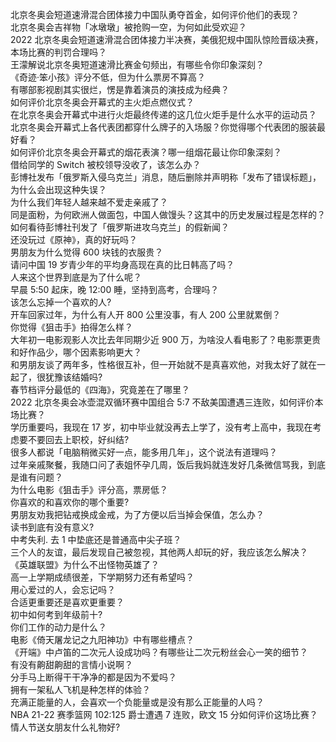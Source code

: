 北京冬奥会短道速滑混合团体接力中国队勇夺首金，如何评价他们的表现？  
北京冬奥会吉祥物「冰墩墩」被抢购一空，为何如此受欢迎？  
2022 北京冬奥会短道速滑混合团体接力半决赛，美俄犯规中国队惊险晋级决赛，本场比赛的判罚合理吗？  
王濛解说北京冬奥短道速滑比赛金句频出，有哪些令你印象深刻？  
《奇迹·笨小孩》评分不低，但为什么票房不算高？  
有哪部影视剧其实很烂，愣是靠着演员的演技成为经典？  
如何评价北京冬奥会开幕式的主火炬点燃仪式？  
在北京冬奥会开幕式中进行火炬最终传递的这几位火炬手是什么水平的运动员？  
北京冬奥会开幕式上各代表团都穿什么牌子的入场服？你觉得哪个代表团的服装最好看？  
如何评价北京冬奥会开幕式的烟花表演？哪一组烟花最让你印象深刻？  
借给同学的 Switch 被校领导没收了，该怎么办？  
彭博社发布「俄罗斯入侵乌克兰」消息，随后删除并声明称「发布了错误标题」，为什么会出现这种失误？  
为什么我们年轻人越来越不爱走亲戚了？  
同是面粉，为何欧洲人做面包，中国人做馒头？这其中的历史发展过程是怎样的？  
如何看待彭博社刊发了「俄罗斯进攻乌克兰」的假新闻？  
还没玩过《原神》，真的好玩吗？  
男朋友为什么觉得 600 块钱的衣服贵？  
请问中国 19 岁青少年的平均身高现在真的比日韩高了吗？  
人来这个世界到底是为了什么呢？  
早晨 5:50 起床，晚 12:00 睡，坚持到高考，合理吗？  
该怎么忘掉一个喜欢的人?  
开车回家过年，为什么有人开 800 公里没事，有人 200 公里就累倒？  
你觉得《狙击手》拍得怎么样？  
大年初一电影观影人次比去年同期少近 900 万，为啥没人看电影了？电影票更贵和好作品少，哪个因素影响更大？  
和男朋友谈了两年多，性格很互补，但一开始就不是真喜欢他，对我太好了就在一起了，很犹豫该结婚吗?  
春节档评分最低的《四海》，究竟差在了哪里？  
2022 北京冬奥会冰壶混双循环赛中国组合 5:7 不敌美国遭遇三连败，如何评价本场比赛？  
学历重要吗，我现在 17 岁，初中毕业就没再去上学了，没有考上高中，我现在考虑要不要回去上职校，好纠结?  
很多人都说「电脑稍微买好一点，能多用几年」，这个说法有道理吗？  
过年亲戚聚餐，我随口问了表姐怀孕几周，饭后我妈就连发好几条微信骂我，到底是谁有问题？  
为什么电影《狙击手》评分高，票房低？  
你喜欢的和喜欢你的哪个重要?  
男朋友劝我把钻戒换成金戒，为了方便以后当掉会保值，怎么办？  
读书到底有没有意义?  
中考失利. 去 1 中垫底还是普通高中尖子班？  
三个人的友谊，最后发现自己被忽视，其他两人却玩的好，我应该怎么解决？  
《英雄联盟》为什么不出怪物英雄了？  
高一上学期成绩很差，下学期努力还有希望吗？  
用心爱过的人，会忘记吗？  
合适更重要还是喜欢更重要？  
初中如何考到年级前十?  
你们工作的动力是什么？  
电影《倚天屠龙记之九阳神功》中有哪些槽点？  
《开端》中卢笛的二次元人设成功吗？有哪些让二次元粉丝会心一笑的细节？  
有没有齁甜齁甜的言情小说啊？  
分手马上断得干干净净的都是因为不爱吗？  
拥有一架私人飞机是种怎样的体验？  
充满正能量的人，会喜欢一个负能量或是没有那么正能量的人吗？  
NBA 21-22 赛季篮网 102:125 爵士遭遇 7 连败，欧文 15 分如何评价这场比赛？  
情人节送女朋友什么礼物好?  
